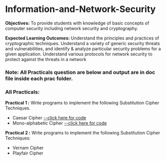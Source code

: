 # Information-and-Network-Security
**Objectives:**
To provide students with knowledge of basic concepts of computer security including network security and cryptography.

**Expected Learning Outcomes:** 
Understand the principles and practices of cryptographic techniques. Understand a variety of generic security threats and vulnerabilities, and identify & analyze particular security problems for a given application. Understand various protocols for network security to protect against the threats in a network

### Note: All Practicals question are below and output are in doc file inside each prac folder.

### All Practicals:

**Practical 1 :** Write programs to implement the following Substitution Cipher Techniques.

- Caesar Cipher  [--click here for code](https://github.com/sahiljanbandhu/Information-and-Network-Security/blob/master/Prac%201/CaesarCipher/src/caesarcipher/CaesarCipher.java)
- Mono-alphabetic Cipher [--click here for code](https://github.com/sahiljanbandhu/Information-and-Network-Security/blob/master/Prac%201/Monoalpha/src/monoalpha/Monoalpha.java)

**Practical 2 :** Write programs to implement the following Substitution Cipher Techniques:

- Vernam Cipher  
- Playfair Cipher 
